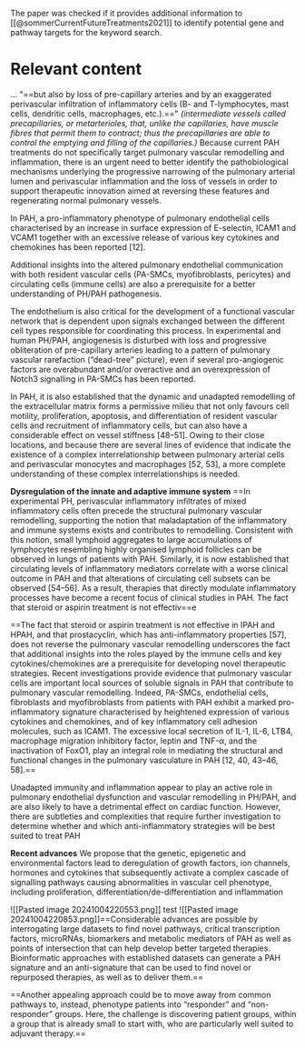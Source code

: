 The paper was checked if it provides additional information to [[@sommerCurrentFutureTreatments2021]] to identify potential gene and pathway targets for the keyword search.

# Relevant content

... "==but also by loss of pre-capillary arteries and by an exaggerated perivascular infiltration of inflammatory cells (B- and T-lymphocytes, mast cells, dendritic cells, macrophages, etc.).==" 
*(intermediate vessels called precapillaries, or metarterioles, that, unlike the capillaries, have muscle fibres that permit them to contract; thus the precapillaries are able to control the emptying and filling of the capillaries.)*
Because current PAH treatments do not specifically target pulmonary vascular remodelling and inflammation, there is an urgent need to better identify the pathobiological mechanisms underlying the progressive narrowing of the pulmonary arterial lumen and perivascular inflammation and the loss of vessels in order to support therapeutic innovation aimed at reversing these features and regenerating normal pulmonary vessels.

In PAH, a pro-inflammatory phenotype of pulmonary endothelial cells characterised by an increase in surface expression of E-selectin, ICAM1 and VCAM1 together with an excessive release of various key cytokines and chemokines has been reported [12].

Additional insights into the altered pulmonary endothelial communication with both resident vascular cells (PA-SMCs, myofibroblasts, pericytes) and circulating cells (immune cells) are also a prerequisite for a better understanding of PH/PAH pathogenesis.

The endothelium is also critical for the development of a functional vascular network that is dependent upon signals exchanged between the different cell types responsible for coordinating this process. In experimental and human PH/PAH, angiogenesis is disturbed with loss and progressive obliteration of pre-capillary arteries leading to a pattern of pulmonary vascular rarefaction (“dead-tree” picture), even if several pro-angiogenic factors are overabundant and/or overactive and an overexpression of Notch3 signalling in PA-SMCs has been reported.

In PAH, it is also established that the dynamic and unadapted remodelling of the extracellular matrix forms a permissive milieu that not only favours cell motility, proliferation, apoptosis, and differentiation of resident vascular cells and recruitment of inflammatory cells, but can also have a considerable effect on vessel stiffness [48–51]. Owing to their close locations, and because there are several lines of evidence that indicate the existence of a complex interrelationship between pulmonary arterial cells and perivascular monocytes and macrophages [52, 53], a more complete understanding of these complex interrelationships is needed.

**Dysregulation of the innate and adaptive immune system**
==In experimental PH, perivascular inflammatory infiltrates of mixed inflammatory cells often precede the structural pulmonary vascular remodelling, supporting the notion that maladaptation of the inflammatory and immune systems exists and contributes to remodelling. Consistent with this notion, small lymphoid aggregates to large accumulations of lymphocytes resembling highly organised lymphoid follicles can be observed in lungs of patients with PAH. Similarly, it is now established that circulating levels of inflammatory mediators correlate with a worse clinical outcome in PAH and that alterations of circulating cell subsets can be observed [54–56]. As a result, therapies that directly modulate inflammatory processes have become a recent focus of clinical studies in PAH. The fact that steroid or aspirin treatment is not effectiv==e

==The fact that steroid or aspirin treatment is not effective in IPAH and HPAH, and that prostacyclin, which has anti-inflammatory properties [57], does not reverse the pulmonary vascular remodelling underscores the fact that additional insights into the roles played by the immune cells and key cytokines/chemokines are a prerequisite for developing novel therapeutic strategies. Recent investigations provide evidence that pulmonary vascular cells are important local sources of soluble signals in PAH that contribute to pulmonary vascular remodelling. Indeed, PA-SMCs, endothelial cells, fibroblasts and myofibroblasts from patients with PAH exhibit a marked pro-inflammatory signature characterised by heightened expression of various cytokines and chemokines, and of key inflammatory cell adhesion molecules, such as ICAM1. The excessive local secretion of IL-1, IL-6, LTB4, macrophage migration inhibitory factor, leptin and TNF-α, and the inactivation of FoxO1, play an integral role in mediating the structural and functional changes in the pulmonary vasculature in PAH [12, 40, 43–46, 58].==

Unadapted immunity and inflammation appear to play an active role in pulmonary endothelial dysfunction and vascular remodelling in PH/PAH, and are also likely to have a detrimental effect on cardiac function. However, there are subtleties and complexities that require further investigation to determine whether and which anti-inflammatory strategies will be best suited to treat PAH

**Recent advances**
We propose that the genetic, epigenetic and environmental factors lead to deregulation of growth factors, ion channels, hormones and cytokines that subsequently activate a complex cascade of signalling pathways causing abnormalities in vascular cell phenotype, including proliferation, differentiation/de-differentiation and inflammation

![[Pasted image 20241004220553.png]]
test
![[Pasted image 20241004220853.png]]==Considerable advances are possible by interrogating large datasets to find novel pathways, critical transcription factors, microRNAs, biomarkers and metabolic mediators of PAH as well as points of intersection that can help develop better targeted therapies. Bioinformatic approaches with established datasets can generate a PAH signature and an anti-signature that can be used to find novel or repurposed therapies, as well as to deliver them.==

==Another appealing approach could be to move away from common pathways to, instead, phenotype patients into “responder” and “non-responder” groups. Here, the challenge is discovering patient groups, within a group that is already small to start with, who are particularly well suited to adjuvant therapy.==